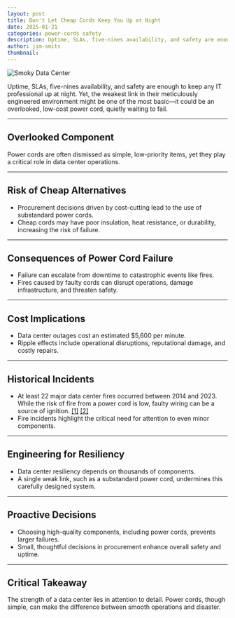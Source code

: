 ```yaml
---
layout: post
title: Don't Let Cheap Cords Keep You Up at Night
date: 2025-01-21
categories: power-cords safety
description: Uptime, SLAs, five-nines availability, and safety are enough to keep any IT professional up at night. Yet, the weakest link in their meticulously engineered environment might be one of the most basic—it could be an overlooked, low-cost power cord, quietly waiting to fail.
author: jim-smits
thumbnail:
---
```

![Smoky Data Center](https://d2qu3zjd0up66m.cloudfront.net/images/blog/smoky-datacenter.png)

Uptime, SLAs, five-nines availability, and safety are enough to keep any IT professional up at night. Yet, the weakest link in their meticulously engineered environment might be one of the most basic—it could be an overlooked, low-cost power cord, quietly waiting to fail.

---

## Overlooked Component

Power cords are often dismissed as simple, low-priority items, yet they play a critical role in data center operations.

---

## Risk of Cheap Alternatives

- Procurement decisions driven by cost-cutting lead to the use of substandard power cords.
- Cheap cords may have poor insulation, heat resistance, or durability, increasing the risk of failure.

---

## Consequences of Power Cord Failure

- Failure can escalate from downtime to catastrophic events like fires.
- Fires caused by faulty cords can disrupt operations, damage infrastructure, and threaten safety.

---

## Cost Implications

- Data center outages cost an estimated $5,600 per minute.
- Ripple effects include operational disruptions, reputational damage, and costly repairs.

---

## Historical Incidents

- At least 22 major data center fires occurred between 2014 and 2023. While the risk of fire from a power cord is low, faulty wiring can be a source of ignition. [[1]](https://cc-techgroup.com/data-center-fire/) [[2]](https://dgtlinfra.com/data-center-fires/)
- Fire incidents highlight the critical need for attention to even minor components.

---

## Engineering for Resiliency

- Data center resiliency depends on thousands of components.
- A single weak link, such as a substandard power cord, undermines this carefully designed system.

---

## Proactive Decisions

- Choosing high-quality components, including power cords, prevents larger failures.
- Small, thoughtful decisions in procurement enhance overall safety and uptime.

---

## Critical Takeaway

The strength of a data center lies in attention to detail. Power cords, though simple, can make the difference between smooth operations and disaster.